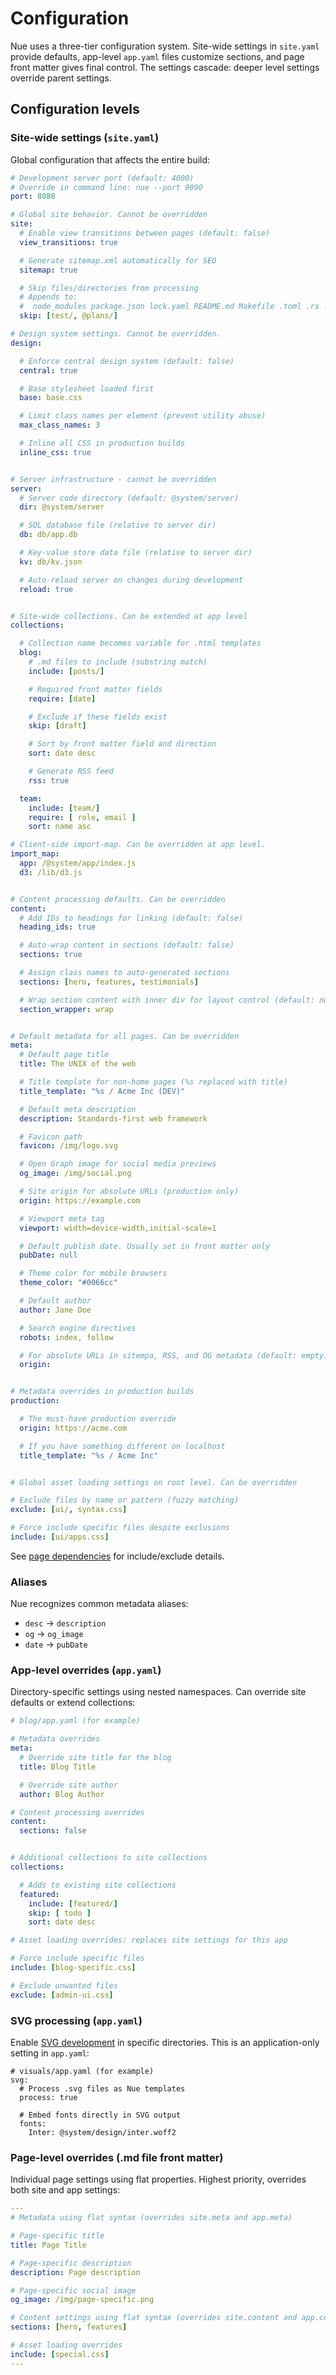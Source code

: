 
# Configuration
Nue uses a three-tier configuration system. Site-wide settings in `site.yaml` provide defaults, app-level `app.yaml` files customize sections, and page front matter gives final control. The settings cascade: deeper level settings override parent settings.


## Configuration levels

### Site-wide settings (`site.yaml`)
Global configuration that affects the entire build:

```yaml
# Development server port (default: 4000)
# Override in command line: nue --port 9090
port: 8080

# Global site behavior. Cannot be overridden
site:
  # Enable view transitions between pages (default: false)
  view_transitions: true

  # Generate sitemap.xml automatically for SEO
  sitemap: true

  # Skip files/directories from processing
  # Appends to:
  #  node_modules package.json lock.yaml README.md Makefile .toml .rs .lock .lockb
  skip: [test/, @plans/]

# Design system settings. Cannot be overridden.
design:

  # Enforce central design system (default: false)
  central: true

  # Base stylesheet loaded first
  base: base.css

  # Limit class names per element (prevent utility abuse)
  max_class_names: 3

  # Inline all CSS in production builds
  inline_css: true


# Server infrastructure - cannot be overridden
server:
  # Server code directory (default: @system/server)
  dir: @system/server

  # SQL database file (relative to server dir)
  db: db/app.db

  # Key-value store data file (relative to server dir)
  kv: db/kv.json

  # Auto-reload server on changes during development
  reload: true


# Site-wide collections. Can be extended at app level
collections:

  # Collection name becomes variable for .html templates
  blog:
    # .md files to include (substring match)
    include: [posts/]

    # Required front matter fields
    require: [date]

    # Exclude if these fields exist
    skip: [draft]

    # Sort by front matter field and direction
    sort: date desc

    # Generate RSS feed
    rss: true

  team:
    include: [team/]
    require: [ role, email ]
    sort: name asc

# Client-side import-map. Can be overridden at app level.
import_map:
  app: /@system/app/index.js
  d3: /lib/d3.js


# Content processing defaults. Can be overridden
content:
  # Add IDs to headings for linking (default: false)
  heading_ids: true

  # Auto-wrap content in sections (default: false)
  sections: true

  # Assign class names to auto-generated sections
  sections: [hero, features, testimonials]

  # Wrap section content with inner div for layout control (default: null)
  section_wrapper: wrap


# Default metadata for all pages. Can be overridden
meta:
  # Default page title
  title: The UNIX of the web

  # Title template for non-home pages (%s replaced with title)
  title_template: "%s / Acme Inc (DEV)"

  # Default meta description
  description: Standards-first web framework

  # Favicon path
  favicon: /img/logo.svg

  # Open Graph image for social media previews
  og_image: /img/social.png

  # Site origin for absolute URLs (production only)
  origin: https://example.com

  # Viewport meta tag
  viewport: width=device-width,initial-scale=1

  # Default publish date. Usually set in front matter only
  pubDate: null

  # Theme color for mobile browsers
  theme_color: "#0066cc"

  # Default author
  author: Jane Doe

  # Search engine directives
  robots: index, follow

  # For absolute URLs in sitempa, RSS, and OG metadata (default: empty)
  origin:


# Metadata overrides in production builds
production:

  # The must-have production override
  origin: https://acme.com

  # If you have something different on localhost
  title_template: "%s / Acme Inc"


# Global asset loading settings on root level. Can be overridden

# Exclude files by name or pattern (fuzzy matching)
exclude: [ui/, syntax.css]

# Force include specific files despite exclusions
include: [ui/apps.css]
```

See [page dependencies](page-dependencies) for include/exclude details.


### Aliases
Nue recognizes common metadata aliases:

- `desc` → `description`
- `og` → `og_image`
- `date` → `pubDate`



### App-level overrides (`app.yaml`)
Directory-specific settings using nested namespaces. Can override site defaults or extend collections:

```yaml
# blog/app.yaml (for example)

# Metadata overrides
meta:
  # Override site title for the blog
  title: Blog Title

  # Override site author
  author: Blog Author

# Content processing overrides
content:
  sections: false


# Additional collections to site collections
collections:

  # Adds to existing site collections
  featured:
    include: [featured/]
    skip: [ todo ]
    sort: date desc

# Asset loading overrides: replaces site settings for this app

# Force include specific files
include: [blog-specific.css]

# Exclude unwanted files
exclude: [admin-ui.css]
```

### SVG processing (`app.yaml`)
Enable [SVG development](/docs/svg-development) in specific directories. This is an application-only setting in `app.yaml`:

```
# visuals/app.yaml (for example)
svg:
  # Process .svg files as Nue templates
  process: true

  # Embed fonts directly in SVG output
  fonts:
    Inter: @system/design/inter.woff2
```


### Page-level overrides (.md file front matter)
Individual page settings using flat properties. Highest priority, overrides both site and app settings:

```yaml
---
# Metadata using flat syntax (overrides site.meta and app.meta)

# Page-specific title
title: Page Title

# Page-specific description
description: Page description

# Page-specific social image
og_image: /img/page-specific.png

# Content settings using flat syntax (overrides site.content and app.content)
sections: [hero, features]

# Asset loading overrides
include: [special.css]
---
```


